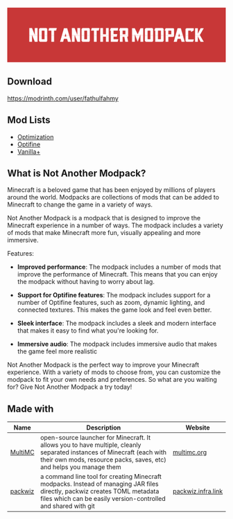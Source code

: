 ![Not Another Modpack](https://github.com/fathulfahmy/not-another-modpack/blob/main/assets/banner-red.png?raw=true)

## Download
https://modrinth.com/user/fathulfahmy

## Mod Lists
- [Optimization](mods/optimization.md)  
- [Optifine](mods/optifine.md)  
- [Vanilla+](mods/vanilla.md)  

## What is Not Another Modpack?
Minecraft is a beloved game that has been enjoyed by millions of players around the world. Modpacks are collections of mods that can be added to Minecraft to change the game in a variety of ways.

Not Another Modpack is a modpack that is designed to improve the Minecraft experience in a number of ways. The modpack includes a variety of mods that make Minecraft more fun, visually appealing and more immersive.

Features:

- **Improved performance**: The modpack includes a number of mods that improve the performance of Minecraft. This means that you can enjoy the modpack without having to worry about lag.

- **Support for Optifine features**: The modpack includes support for a number of Optifine features, such as zoom, dynamic lighting, and connected textures. This makes the game look and feel even better.

- **Sleek interface**: The modpack includes a sleek and modern interface that makes it easy to find what you're looking for.

- **Immersive audio**: The modpack includes immersive audio that makes the game feel more realistic

Not Another Modpack is the perfect way to improve your Minecraft experience. With a variety of mods to choose from, you can customize the modpack to fit your own needs and preferences. So what are you waiting for? Give Not Another Modpack a try today!

## Made with

| Name                                             | Description                                                                                                                                                                                   | Website                                 |
| ------------------------------------------------ | --------------------------------------------------------------------------------------------------------------------------------------------------------------------------------------------- | --------------------------------------- |
| [ MultiMC ](https://github.com/MultiMC)                | open-source launcher for Minecraft. It allows you to have multiple, cleanly separated instances of Minecraft (each with their own mods, resource packs, saves, etc) and helps you manage them | [ multimc.org ](https://multimc.org/) |
| [ packwiz ](https://github.com/packwiz) | a command line tool for creating Minecraft modpacks. Instead of managing JAR files directly, packwiz creates TOML metadata files which can be easily version-controlled and shared with git   | [ packwiz.infra.link ](https://packwiz.infra.link/) |
